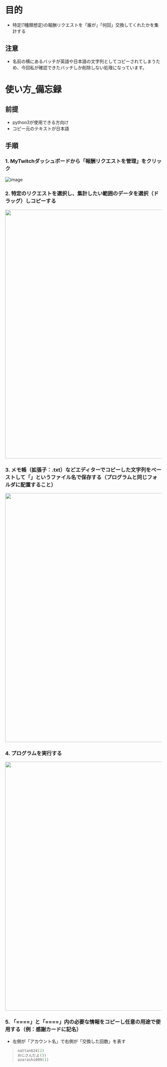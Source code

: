 # 目的
- 特定(1種類想定)の報酬リクエストを「誰が」「何回」交換してくれたかを集計する

## 注意
- 名前の横にあるバッチが英語や日本語の文字列としてコピーされてしまうため、今回私が確認できたバッチしか削除しない処理になっています。

# 使い方_備忘録
## 前提
- python3が使用できる方向け
- コピー元のテキストが日本語

## 手順
### 1. MyTwitchダッシュボードから「報酬リクエストを管理」をクリック

![image](https://user-images.githubusercontent.com/113818239/192721991-798e9213-e672-4f88-a706-0ba8950adfce.png)

### 2. 特定のリクエストを選択し、集計したい範囲のデータを選択（ドラッグ）しコピーする
<img src="https://user-images.githubusercontent.com/113818239/192722703-d48304c9-aff5-4876-82a6-b379363e9878.png" width=800>


### 3. メモ帳（拡張子：.txt）などエディターでコピーした文字列をペーストして「」というファイル名で保存する（プログラムと同じフォルダに配置すること）
<img src="https://user-images.githubusercontent.com/113818239/192723471-82f2968c-f308-48d6-92b3-02e4d759ac87.png" width=800>


### 4. プログラムを実行する
<img src="https://user-images.githubusercontent.com/113818239/192724068-dd1c491f-f30d-4f5d-9290-955acd29192d.png" width=800>


### 5. 「====」と「====」内の必要な情報をコピーし任意の用途で使用する（例：感謝カードに記名）
  - 左側が「アカウント名」で右側が「交換した回数」を表す 
> ```py
> nattan624(2)
> おにさんだよ(3)
> azarashi009(1)
> ```
